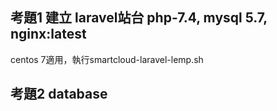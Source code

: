 ## 考題1 建立 laravel站台 php-7.4, mysql 5.7, nginx:latest
centos 7適用，執行smartcloud-laravel-lemp.sh

## 考題2 database 
